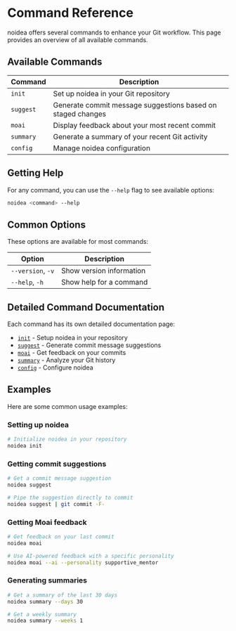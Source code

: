 # Command Reference

noidea offers several commands to enhance your Git workflow. This page provides an overview of all available commands.

## Available Commands

| Command | Description |
|---------|-------------|
| `init` | Set up noidea in your Git repository |
| `suggest` | Generate commit message suggestions based on staged changes |
| `moai` | Display feedback about your most recent commit |
| `summary` | Generate a summary of your recent Git activity |
| `config` | Manage noidea configuration |

## Getting Help

For any command, you can use the `--help` flag to see available options:

```bash
noidea <command> --help
```

## Common Options

These options are available for most commands:

| Option | Description |
|--------|-------------|
| `--version`, `-v` | Show version information |
| `--help`, `-h` | Show help for a command |

## Detailed Command Documentation

Each command has its own detailed documentation page:

- [`init`](init.md) - Setup noidea in your repository
- [`suggest`](suggest.md) - Generate commit message suggestions
- [`moai`](moai.md) - Get feedback on your commits
- [`summary`](summary.md) - Analyze your Git history
- [`config`](config.md) - Configure noidea

## Examples

Here are some common usage examples:

### Setting up noidea

```bash
# Initialize noidea in your repository
noidea init
```

### Getting commit suggestions

```bash
# Get a commit message suggestion
noidea suggest

# Pipe the suggestion directly to commit
noidea suggest | git commit -F-
```

### Getting Moai feedback

```bash
# Get feedback on your last commit
noidea moai

# Use AI-powered feedback with a specific personality
noidea moai --ai --personality supportive_mentor
```

### Generating summaries

```bash
# Get a summary of the last 30 days
noidea summary --days 30

# Get a weekly summary
noidea summary --weeks 1
``` 